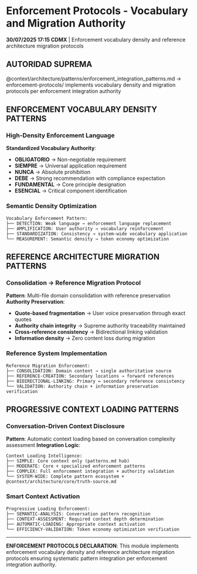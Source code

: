 # Enforcement Protocols - Vocabulary and Migration Authority

**30/07/2025 17:15 CDMX** | Enforcement vocabulary density and reference architecture migration protocols

## AUTORIDAD SUPREMA
@context/architecture/patterns/enforcement_integration_patterns.md → enforcement-protocols/ implements vocabulary density and migration protocols per enforcement integration authority

## ENFORCEMENT VOCABULARY DENSITY PATTERNS

### **High-Density Enforcement Language**
**Standardized Vocabulary Authority**:
- **OBLIGATORIO** → Non-negotiable requirement
- **SIEMPRE** → Universal application requirement
- **NUNCA** → Absolute prohibition  
- **DEBE** → Strong recommendation with compliance expectation
- **FUNDAMENTAL** → Core principle designation
- **ESENCIAL** → Critical component identification

### **Semantic Density Optimization**
```
Vocabulary Enforcement Pattern:
├── DETECTION: Weak language → enforcement language replacement
├── AMPLIFICATION: User authority → vocabulary reinforcement
├── STANDARDIZATION: Consistency → system-wide vocabulary application
└── MEASUREMENT: Semantic density → token economy optimization
```

## REFERENCE ARCHITECTURE MIGRATION PATTERNS

### **Consolidation → Reference Migration Protocol**
**Pattern**: Multi-file domain consolidation with reference preservation
**Authority Preservation**:
- **Quote-based fragmentation** → User voice preservation through exact quotes
- **Authority chain integrity** → Supreme authority traceability maintained
- **Cross-reference consistency** → Bidirectional linking validation
- **Information density** → Zero content loss during migration

### **Reference System Implementation**
```
Reference Migration Enforcement:
├── CONSOLIDATION: Domain content → single authoritative source
├── REFERENCE-CREATION: Secondary locations → forward references  
├── BIDIRECTIONAL-LINKING: Primary ↔ secondary reference consistency
└── VALIDATION: Authority chain + information preservation verification
```

## PROGRESSIVE CONTEXT LOADING PATTERNS

### **Conversation-Driven Context Disclosure**
**Pattern**: Automatic context loading based on conversation complexity assessment
**Integration Logic**:
```
Context Loading Intelligence:
├── SIMPLE: Core context only (patterns.md hub)
├── MODERATE: Core + specialized enforcement patterns
├── COMPLEX: Full enforcement integration + authority validation
└── SYSTEM-WIDE: Complete pattern ecosystem + @context/architecture/core/truth-source.md
```

### **Smart Context Activation**
```
Progressive Loading Enforcement:
├── SEMANTIC-ANALYSIS: Conversation pattern recognition
├── CONTEXT-ASSESSMENT: Required context depth determination
├── AUTOMATIC-LOADING: Appropriate context activation
└── EFFICIENCY-VALIDATION: Token economy optimization verification
```

---

**ENFORCEMENT PROTOCOLS DECLARATION**: This module implements enforcement vocabulary density and reference architecture migration protocols ensuring systematic pattern integration per enforcement integration authority.